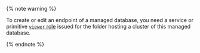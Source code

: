 {% note warning %}

To create or edit an endpoint of a managed database, you need a service or primitive [`viewer` role](../../iam/concepts/access-control/roles.md) issued for the folder hosting a cluster of this managed database.

{% endnote %}
